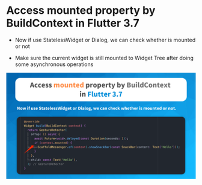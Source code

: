 # Access mounted property by BuildContext in Flutter 3.7

- Now if use StatelessWidget or Dialog, we can check whether is mounted or not

- Make sure the current widget is still mounted to Widget Tree after doing some asynchronous operations

<img src='./demo.png'/>